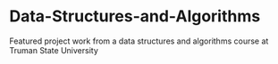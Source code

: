 # Data-Structures-and-Algorithms
Featured project work from a data structures and algorithms course at Truman State University
